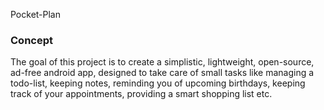 Pocket-Plan

### Concept
The goal of this project is to create a simplistic, lightweight, open-source, ad-free android app, designed to take care of small tasks like managing a todo-list, keeping notes,  reminding you of upcoming birthdays, keeping track of your appointments, providing a smart shopping list etc.
